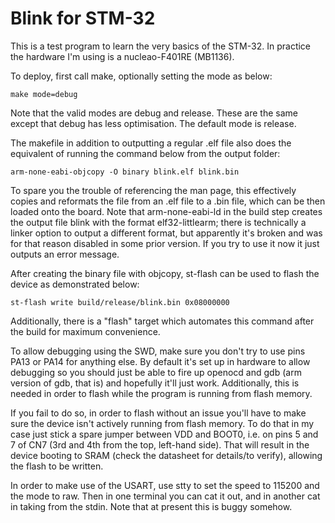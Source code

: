 # Blink for STM-32

This is a test program to learn the very basics of the STM-32. In practice the
hardware I'm using is a nucleao-F401RE (MB1136).

To deploy, first call make, optionally setting the mode as below:

    make mode=debug

Note that the valid modes are debug and release. These are the same except that
debug has less optimisation. The default mode is release.

The makefile in addition to outputting a regular .elf file also does the
equivalent of running the command below from the output folder:

    arm-none-eabi-objcopy -O binary blink.elf blink.bin

To spare you the trouble of referencing the man page, this effectively copies
and reformats the file from an .elf file to a .bin file, which can be then
loaded onto the board. Note that arm-none-eabi-ld in the build step creates the
output file blink with the format elf32-littlearm; there is technically a linker
option to output a different format, but apparently it's broken and was for that
reason disabled in some prior version. If you try to use it now it just outputs
an error message.

After creating the binary file with objcopy, st-flash can be used to flash the
device as demonstrated below:

    st-flash write build/release/blink.bin 0x08000000

Additionally, there is a "flash" target which automates this command after the
build for maximum convenience.

To allow debugging using the SWD, make sure you don't try to use pins PA13 or
PA14 for anything else. By default it's set up in hardware to allow debugging so
you should just be able to fire up openocd and gdb (arm version of gdb, that is)
and hopefully it'll just work. Additionally, this is needed in order to flash
while the program is running from flash memory.

If you fail to do so, in order to flash without an issue you'll have to make
sure the device isn't actively running from flash memory. To do that in my case
just stick a spare jumper between VDD and BOOT0, i.e. on pins 5 and 7 of CN7
(3rd and 4th from the top, left-hand side). That will result in the device
booting to SRAM (check the datasheet for details/to verify), allowing the flash
to be written.

In order to make use of the USART, use stty to set the speed to 115200 and the
mode to raw. Then in one terminal you can cat it out, and in another cat in
taking from the stdin. Note that at present this is buggy somehow.

